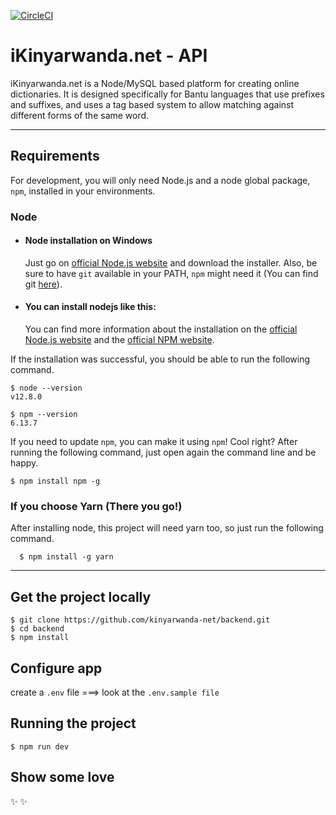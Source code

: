 [![CircleCI](https://circleci.com/gh/kinyarwanda-net/backend.svg?style=svg)](https://circleci.com/gh/kinyarwanda-net/backend)
# iKinyarwanda.net - API


iKinyarwanda.net is a Node/MySQL based platform for creating online dictionaries. 
It is designed specifically for Bantu languages that use prefixes 
and suffixes, and uses a tag based system to allow matching against 
different forms of the same word. 


---

## Requirements

For development, you will only need Node.js and a node global package, `npm`, installed in your environments.

### Node

- #### Node installation on Windows

  Just go on [official Node.js website](https://nodejs.org/) and download the installer.
  Also, be sure to have `git` available in your PATH, `npm` might need it (You can find git [here](https://git-scm.com/)).

- #### You can install nodejs like this: 
  You can find more information about the installation on the [official Node.js website](https://nodejs.org/) and the [official NPM website](https://npmjs.org/).

If the installation was successful, you should be able to run the following command.

    $ node --version
    v12.8.0

    $ npm --version
    6.13.7

If you need to update `npm`, you can make it using `npm`! Cool right? After running the following command, just open again the command line and be happy.

    $ npm install npm -g

###

### If you choose Yarn (There you go!)

After installing node, this project will need yarn too, so just run the following command.

      $ npm install -g yarn

---

## Get the project locally

    $ git clone https://github.com/kinyarwanda-net/backend.git
    $ cd backend
    $ npm install

## Configure app

create a `.env` file ===> look at the `.env.sample file`


## Running the project

    $ npm run dev

## Show some love

:sparkles:
:sparkles:
